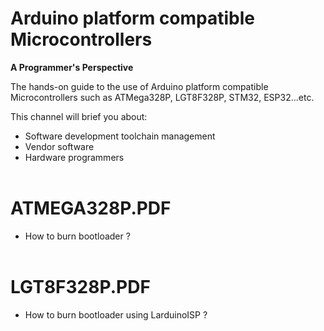 # Arduino platform compatible Microcontrollers 
**A Programmer's Perspective**


The hands-on guide to the use of Arduino platform compatible Microcontrollers such as ATMega328P, LGT8F328P, STM32, ESP32...etc.

This channel will brief you about:

- Software development toolchain management
- Vendor software
- Hardware programmers
<br><br/>

# ATMEGA328P.PDF
- How to burn bootloader ?
<br><br/>

# LGT8F328P.PDF
- How to burn bootloader using LarduinoISP ?



